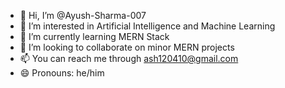 - 👋 Hi, I’m @Ayush-Sharma-007
- 👀 I’m interested in Artificial Intelligence and Machine Learning
- 🌱 I’m currently learning MERN Stack
- 💞️ I’m looking to collaborate on minor MERN projects
- 📫 You can reach me through ash120410@gmail.com
- 😄 Pronouns: he/him

<!---
Ayush-Sharma-007/Ayush-Sharma-007 is a ✨ special ✨ repository because its `README.md` (this file) appears on your GitHub profile.
You can click the Preview link to take a look at your changes.
--->
